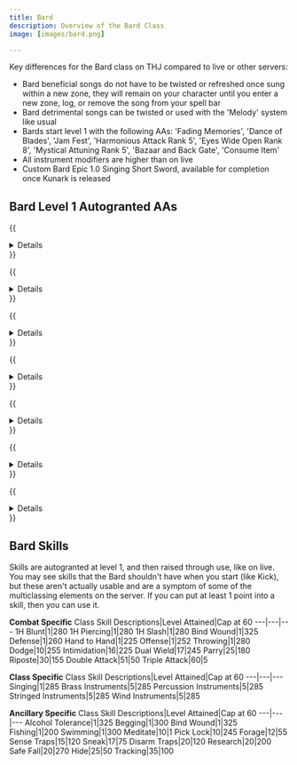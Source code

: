 ```yaml
---
title: Bard
description: Overview of the Bard Class
image: [images/bard.png]

---
```


Key differences for the Bard class on THJ compared to live or other servers:

- Bard beneficial songs do not have to be twisted or refreshed once sung within a new zone, they will remain on your character until you enter a new zone, log, or remove the song from your spell bar
- Bard detrimental songs can be twisted or used with the 'Melody' system like usual
- Bards start level 1 with the following AAs: 'Fading Memories', 'Dance of Blades', 'Jam Fest', 'Harmonious Attack Rank 5', 'Eyes Wide Open Rank 8', 'Mystical Attuning Rank 5', 'Bazaar and Back Gate', 'Consume Item'
- All instrument modifiers are higher than on live
- Custom Bard Epic 1.0 Singing Short Sword, available for completion once Kunark is released

## Bard Level 1 Autogranted AAs


{{<details title="Fading Memories (Active)">}}
With no recast delay, This ability will cause all NPCs to forget about you.  If you are out of immediate combat, this ability will also make you invisible.  This ability is usable any time that you have 250 mana.^0
{{</details>}}

{{<details title="Dance of Blades (Active)">}}
Every 17 minutes, When activated, you begin a dance of whirling blades that greatly increases your chance to make the maximum number of attacks per round. Additionally, you will have a chance to perform a bladewhirl attack on your opponent, reducing your opponent's combat effectiveness and doing damage to your opponent. This bladewhirl is modified by percussion.
{{</details>}}

{{<details title="Jam Fest Rank 1 (Passive)">}}
This ability allows you to sing your songs at a higher apparent level.  Note: This does not allow you to sing songs that are actually higher than your level.
{{</details>}}

{{<details title="Harmonious Attack Rank 5 (Passive)">}}
This ability grants you a chance of performing a double attack in any given combat round.  Additional ranks improve your chance of performing the double attack.
{{</details>}}

{{<details title="Bazaar and Back Gate (Active)">}}
Every 10 minutes, allows you to teleport to the Bazaar when out of combat.
{{</details>}}

{{<details title="Eyes Wide Open Rank 8 (Passive)">}}
This passive ability increases the capacity of your extended target window by one slot per rank.
{{</details>}}

{{<details title="Mystical Attuning Rank 5 (Passive)">}}
This ability increases the number of mystical effects that can affect you at once by 1 per rank.
{{</details>}}

## Bard Skills

Skills are autogranted at level 1, and then raised through use, like on live. You may see skills that the Bard shouldn't have when you start (like Kick), but these aren't actually usable and are a symptom of some of the multiclassing elements on the server. If you can put at least 1 point into a skill, then you can use it.

**Combat Specific**
Class Skill Descriptions|Level Attained|Cap at 60
---|---|---
1H Blunt|1|280
1H Piercing|1|280
1H Slash|1|280
Bind Wound|1|325
Defense|1|260
Hand to Hand|1|225
Offense|1|252
Throwing|1|280
Dodge|10|255
Intimidation|16|225
Dual Wield|17|245
Parry|25|180
Riposte|30|155
Double Attack|51|50
Triple Attack|60|5

**Class Specific**
Class Skill Descriptions|Level Attained|Cap at 60
---|---|---
Singing|1|285
Brass Instruments|5|285
Percussion Instruments|5|285
Stringed Instruments|5|285
Wind Instruments|5|285

**Ancillary Specific**
Class Skill Descriptions|Level Attained|Cap at 60
---|---|---
Alcohol Tolerance|1|325
Begging|1|300
Bind Wound|1|325
Fishing|1|200
Swimming|1|300
Meditate|10|1
Pick Lock|10|245
Forage|12|55
Sense Traps|15|120
Sneak|17|75
Disarm Traps|20|120
Research|20|200
Safe Fall|20|270
Hide|25|50
Tracking|35|100
